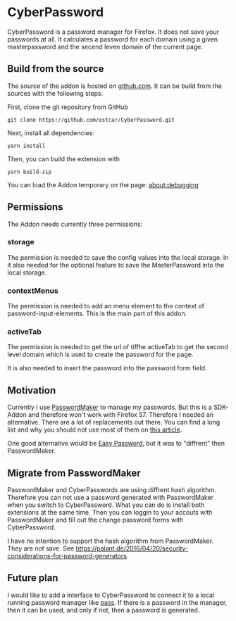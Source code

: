 # CyberPassword

CyberPassword is a password manager for Firefox. It does not save your passwords
at all. It calculates a password for each domain using a given masterpassword
and the secend leven domain of the current page.


## Build from the source

The source of the addon is hosted on
[github.com](https://github.com/ostcar/cyberpassword). It can be build from the
sources with the following steps.

First, clone the git repository from GitHub

    git clone https://github.com/ostcar/CyberPassword.git

Next, install all dependencies:

    yarn install

Then, you can build the extension with

    yarn build-zip

You can load the Addon temporary on the page: [about:debugging](about:debugging)


## Permissions

The Addon needs currently three permissions:


### storage

The permission is needed to save the config values into the local storage. In it
also needed for the optional feature to save the MasterPassword into the local
storage.


### contextMenus

The permission is needed to add an menu element to the context of
password-input-elements. This is the main part of this addon.


### activeTab

The permission is needed to get the url of tiffhe activeTab to get the second level
domain which is used to create the password for the page.

It is also needed to insert the password into the password form field.


## Motivation

Currently I use [PasswordMaker](http://passwordmaker.org/) to manage my
passwords. But this is a SDK-Addon and therefore won't work with Firefox 57.
Therefore I needed an alternative. There are a lot of replacements out there.
You can find a long list and why you should not use most of them on [this
article](https://palant.de/2016/04/20/security-considerations-for-password-generators).

One good alternative would be [Easy
Password](https://addons.mozilla.org/de/firefox/addon/easy-passwords/), but it
was to "diffrent" then PasswordMaker.


## Migrate from PasswordMaker

PasswordMaker and CyberPasswords are using diffrent hash algorithm. Therefore
you can not use a password generated with PasswordMaker when you switch to
CyberPassword. What you can do is install both extensions at the same time. Then
you can loggin to your accouts with PasswordMaker and fill out the change
password forms with CyberPassword.

I have no intention to support the hash algorithm from PasswordMaker. They are
not save. See https://palant.de/2016/04/20/security-considerations-for-password-generators.


## Future plan

I would like to add a interface to CyberPassword to connect it to a local
running password manager like [pass](https://www.passwordstore.org/). If there
is a password in the manager, then it can be used, and only if not, then a
password is generated.
